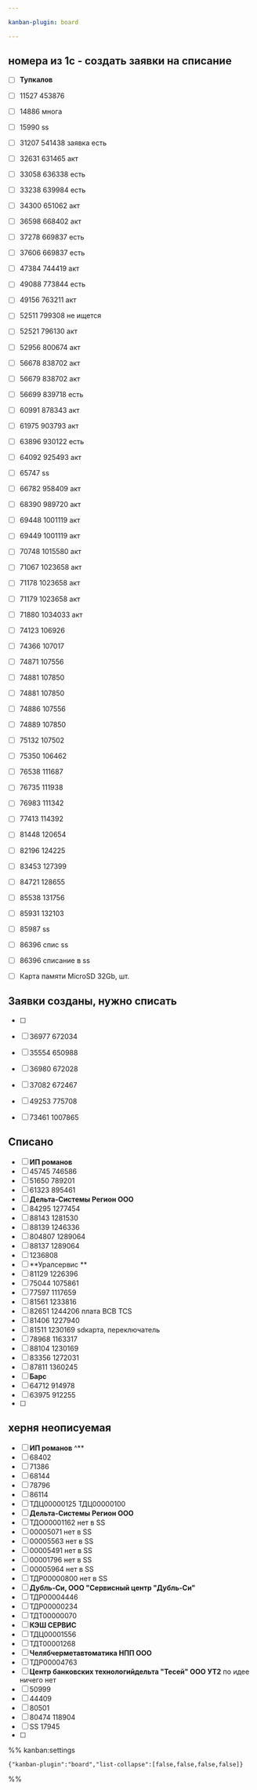 ```yaml
---

kanban-plugin: board

---
```


## номера из 1с - создать заявки на списание

- [ ] **Тупкалов**
- [ ] 11527 453876
- [ ] 14886 многа
- [ ] 15990 ss
- [ ] 31207 541438 заявка есть
- [ ] 32631 631465 акт
- [ ] 33058 636338 есть
- [ ] 33238 639984 есть
- [ ] 34300 651062 акт
- [ ] 36598 668402 акт
- [ ] 37278 669837 есть
- [ ] 37606 669837 есть
- [ ] 47384 744419 акт
- [ ] 49088 773844 есть
- [ ] 49156 763211 акт
- [ ] 52511 799308 не ищется
- [ ] 52521 796130 акт
- [ ] 52956 800674 акт
- [ ] 56678 838702 акт
- [ ] 56679 838702 акт
- [ ] 56699 839718 есть
- [ ] 60991 878343 акт
- [ ] 61975 903793 акт
- [ ] 63896 930122 есть
- [ ] 64092 925493 акт
- [ ] 65747 ss
- [ ] 66782 958409 акт
- [ ] 68390 989720 акт
- [ ] 69448 1001119 акт
- [ ] 69449 1001119 акт
- [ ] 70748 1015580 акт
- [ ] 71067 1023658 акт
- [ ] 71178 1023658 акт
- [ ] 71179 1023658 акт
- [ ] 71880 1034033 акт
- [ ] 74123 106926
- [ ] 74366 107017
- [ ] 74871 107556
- [ ] 74881 107850
- [ ] 74881 107850
- [ ] 74886 107556
- [ ] 74889 107850
- [ ] 75132 107502
- [ ] 75350 106462
- [ ] 76538 111687
- [ ] 76735 111938
- [ ] 76983 111342
- [ ] 77413 114392
- [ ] 81448 120654
- [ ] 82196 124225
- [ ] 83453 127399
- [ ] 84721 128655
- [ ] 85538 131756
- [ ] 85931 132103
- [ ] 85987 ss
- [ ] 86396 спис ss
- [ ] 86396 списание в ss
- [ ] Карта памяти MicroSD 32Gb, шт.


## Заявки созданы, нужно списать

- [ ] 
- [ ] 36977 672034
- [ ] 35554 650988
- [ ] 36980 672028
- [ ] 37082 672467
- [ ] 49253 775708
- [ ] 73461 1007865


## Списано

- [ ] **ИП романов**
- [ ] 45745 746586
- [ ] 51650 789201
- [ ] 61323 895461
- [ ] **Дельта-Системы Регион ООО**
- [ ] 84295 1277454
- [ ] 88143 1281530
- [ ] 88139 1246336
- [ ] 804807 1289064
- [ ] 88137 1289064
- [ ] 1236808
- [ ] **Уралсервис **
- [ ] 81129 1226396
- [ ] 75044 1075861
- [ ] 77597 1117659
- [ ] 81561 1233816
- [ ] 82651 1244206 плата BCB TCS
- [ ] 81406 1227940
- [ ] 81511 1230169 sdкарта, переключатель
- [ ] 78968 1163317
- [ ] 88104 1230169
- [ ] 83356 1272031
- [ ] 87811 1360245
- [ ] **Барс**
- [ ] 64712 914978
- [ ] 63975 912255
- [ ] 


## херня неописуемая

- [ ] **ИП романов** ^**
- [ ] 68402
- [ ] 71386
- [ ] 68144
- [ ] 78796
- [ ] 86114
- [ ] ТДЦ00000125 ТДЦ00000100
- [ ] **Дельта-Системы Регион ООО**
- [ ] ТДО00001162 нет в SS
- [ ] 00005071 нет в SS
- [ ] 00005563 нет в SS
- [ ] 00005491 нет в SS
- [ ] 00001796 нет в SS
- [ ] 00005964 нет в SS
- [ ] ТДР00000800 нет в SS
- [ ] **Дубль-Си, ООО "Сервисный центр "Дубль-Си"**
- [ ] ТДР00004446
- [ ] ТДР00000234
- [ ] ТДТ00000070
- [ ] **КЭШ СЕРВИС**
- [ ] ТДЦ00001556
- [ ] ТДТ00001268
- [ ] **Челябчерметавтоматика НПП ООО**
- [ ] ТДР00004763
- [ ] **Центр банковских технологийдельта "Тесей" ООО УТ2** по идее ничего нет
- [ ] 50999
- [ ] 44409
- [ ] 80501
- [ ] 80474 118904
- [ ] SS 17945
- [ ] 




%% kanban:settings
```
{"kanban-plugin":"board","list-collapse":[false,false,false,false]}
```
%%